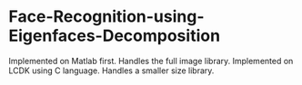 # Face-Recognition-using-Eigenfaces-Decomposition
Implemented on Matlab first. Handles the full image library.
Implemented on LCDK using C language. Handles a smaller size library.

